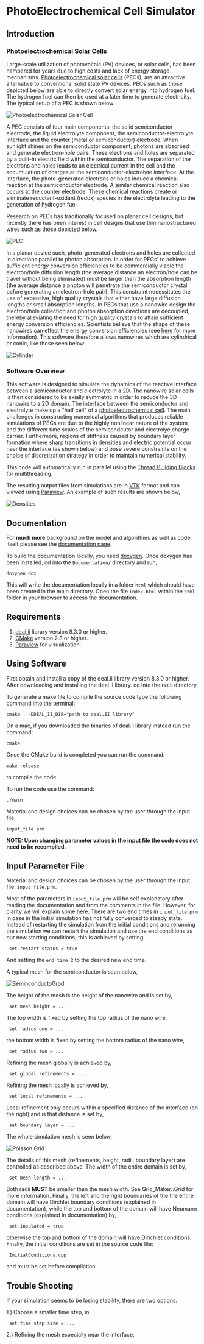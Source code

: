# PhotoElectrochemical Cell Simulator
## Introduction

### Photoelectrochemical Solar Cells

Large-scale utilization of photovoltaic (PV) devices, or solar cells, has been hampered 
for years due to high costs and lack of energy storage mechanisms.  <a href="https://en.wikipedia.org/wiki/Photoelectrochemical_cell">Photoelectrochemical solar cells</a>  (PECs), are an attractive alternative to conventional solid state PV devices.  PECs such as those depicted below are able to directly convert solar energy into hydrogen fuel.  The hydrogen fuel can then be used at a later time to generate electricity. The typical setup of a PEC is shown below

![Photoelectrochemical Solar Cell](./Documentation/images/PEC.png)

A PEC consists of four main components: the solid semiconductor electrode, the liquid electrolyte component, the semiconductor-electrolyte interface and the counter (metal or semiconductor) electrode.  When sunlight shines on the semiconductor component, photons are absorbed and generate electron-hole pairs. These electrons and holes are separated by a built-in electric field within the semiconductor. The separation of the electrons and holes leads to an electrical current in the cell and the accumulation of charges at the semiconductor-electrolyte interface.  At the interface, the photo-generated electrons or holes induce a chemical reaction at the semiconductor electrode. A similar chemical reaction also occurs at the counter electrode. These chemical reactions create or eliminate reductant-oxidant (redox) species in the electrolyte leading to the generation of hydrogen fuel.  

Research on PECs has traditionally focused on planar cell designs, but recently there has been interest in cell designs that use thin nanostructured wires such as those depicted below.

![PEC](./Documentation/images/planar_vs_wire-eps-converted-to.png)

In a planar device such, photo-generated electrons and holes are collected in directions parallel to photon absorption. In order for PECs' to achieve sufficient energy conversion efficiencies to be commercially viable the electron/hole diffusion length (the average distance an electron/hole can be travel without being eliminated) must be larger than the absorption length (the average distance a photon will penetrate the semiconductor crystal before generating an electron-hole pair). This constraint necessitates the use of expensive, high quality crystals that either have large diffusion lengths or small absorption lengths. In PECs that use a nanowire design the electron/hole collection and photon absorption directions are  decoupled, thereby alleviating the need for high quality crystals to attain sufficient energy  conversion efficiencies.  Scientists believe that the shape of these nanowires can effect  the energy conversion efficiencies (see <a href="http://pubs.rsc.org/en/content/articlelanding/2012/ee/c1ee02518j#!divAbstract">here</a> for more information). This software therefore allows nanowires which are cylindrical or conic, like those seen below:


![Cylinder](./Documentation/images/Cylinder.png)

### Software Overview

This software is designed to simulate the dynamics of the reactive interface between a semiconductor and electrolyte in a 2D. The nanowire solar cells is then considered to be axially symmetric in order to reduce the 3D nanowire to a 2D domain. The interface between the semiconductor and electrolyte make up a "half cell" of a  <a href="https://en.wikipedia.org/wiki/Photoelectrochemical_cell">photoelectrochemical cell</a>. The main challenges in constructing numerical algorithms that produces reliable simulations of PECs are due to the highly nonlinear nature of the system and the different time scales of the semicondcutor and electrolye charge carrier.  Furthermore, regions of stiffness caused by boundary layer formation where sharp transitions in densities and electric potential occur near the interface (as shown below) and pose severe constraints on the choice of discretization strategy in order to maintain numerical stability.

This code will automatically run in parallel using the  <a href="https://www.threadingbuildingblocks.org/">Thread Building Blocks</a> for multithreading.

The resulting output files from simulations are in <a href="http://www.vtk.org/">VTK</a> format and can viewed using <a href="http://www.paraview.org/">Paraview</a>.  An example of such results are shown below,

![Densities](./Documentation/images/densities_bias_0.png)


## Documentation
For **much more** background on the model and algorithms as well as code itself please see the  <a href="http://mdh266.github.io/PECS/">documentation page</a>.

To build the documentation locally, you need <a href="http://www.stack.nl/~dimitri/doxygen/">doxygen</a>.  Once doxygen has been installed, cd into the <code>Documentation/</code> directory and run,

	doxygen dox

This will write the documentation locally in a folder <code>html</code> which should have been created in the main directory.  Open the file <code>index.html</code> within the <code>html</code> folder in your browser to access the documentation.


## Requirements

1. <a href="dealii.org">deal.ii</a> library version 8.3.0 or higher.
2. <a href="https://cmake.org/">CMake</a> version 2.8 or higher. 
2. <a href="http://www.paraview.org/">Paraview</a> for visualization.

## Using Software

First obtain and install a copy of the deal.ii library version 8.3.0 or higher. 
After downloading and installing the deal.II library. cd into the <code>PECS</code> directory.

To generate a make file to compile the source code type the following command into the terminal:

	cmake . -DDEAL_II_DIR="path to deal.II library"	

On a mac, if you downloaded the binaries of deal.ii library instead run the command:

	cmake .

Once the CMake build is completed you can run the command:

	make release	

to compile the code.

To run the code use the command:

	./main	


Material and design choices can be chosen by the user through the input file,

	input_file.prm	

**NOTE: Upon changing parameter values in the input file the code does not need to be recompiled.**

## Input Parameter File


Material and design choices can be chosen by the user through the input file:
<code>input_file.prm</code>.

Most of the parameters in <code>input_file.prm</code> will be self explanatory after reading the documentation and from the comments in the file. However, for clarity we will explain some here.  There are two end times in <code>input_file.prm</code> in case in the initial simulation has not fully converged to steady state. Instead of restarting the simulation from the initial conditions and rerunning the simulation we can restart the simulation and use the end conditions as our new starting conditions; this is achieved by setting:

<code> set restart status     = true</code>

And setting the <code>end time 2</code> to the desired new end time.


A typical mesh for the semiconductor is seen below,

![SeminconductoGrod](./Documentation/images/semiconductor-grid.png)

The height of the mesh is the height of the nanowire and is set by,

<code>  set mesh height    = ... </code>

The top width is fixed by setting the top radius of the nano wire,

<code>  set radius one     =  ... </code>

the bottom width is fixed by setting the bottom radius of the nano wire,

<code>  set radius two     =  ... </code>

Refining the mesh globally is achieved by,

<code> set global refinements = ... </code>

Refining the mesh locally is achieved by,

<code> set local refinements  = ... </code>

Local refinement only occurs within a specified distance of the interface (on the right) and is that distance is set by,

<code> set boundary layer = ... </code>

The whole simulation mesh is seen below, 

![Poisson Grid](./Documentation/images/Poisson-grid.png)

The details of this mesh (refinements, height, radii, boundary layer) are controlled as described above. 
The width of the entire domain is set by,

<code>  set mesh length    = ... </code>

Both radii **MUST** be smaller than the mesh width. See Grid_Maker::Grid for more information.  Finally, the left and the right boundaries of the the entire domain will have Dirchlet boundary conditions (explained in documentation), while the top and bottom of the domain will have Neumann conditions (explained in documentation) by,


<code>  set insulated    = true </code>

otherwise the top and bottom of the domain will have Dirichlet conditions.  Finally, the
initial conditions are set in the source code file:

<code> InitialConditions.cpp </code>

and must be set before compilation.

## Trouble Shooting

If your simulation seems to be losing stability, there are two options:

1.) Choose a smaller time step, in 

<code>  set time step size     = ... </code>

2.) Refining the mesh especially near the interface.
